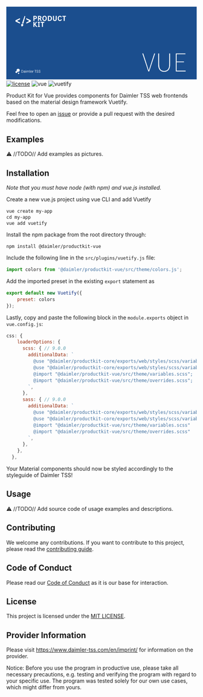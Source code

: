 <!-- SPDX-License-Identifier: MIT --->
<!-- © Daimler TSS GmbH --->
![Product Kit Vue Logo](./docs/images/productkit_vue_github_logo.png)
[![license](https://img.shields.io/badge/license-MIT-38de03e?style=flat)](LICENSE)
![vue](https://img.shields.io/badge/vue-2.6.11-brightgreen.svg)
![vuetify](https://img.shields.io/badge/vuetify-2.6.0-brightgreen.svg)

Product Kit for Vue provides components for Daimler TSS web frontends based on the material design framework Vuetify.

Feel free to open an [issue](https://github.com/mercedes-benz/product-kit_vue/issues) or provide a pull request with the desired modifications.

## Examples

⚠️ //TODO// Add examples as pictures.

## Installation

*Note that you must have node (with npm) and vue.js installed.*

Create a new vue.js project using vue CLI and add Vuetify
```console
vue create my-app
cd my-app
vue add vuetify
```

Install the npm package from the root directory through:
```console
npm install @daimler/productkit-vue
```

Include the following line in the `src/plugins/vuetify.js` file:
```javascript
import colors from '@daimler/productkit-vue/src/theme/colors.js';
```

Add the imported preset in the existing `export` statement as
```javascript
export default new Vuetify({
    preset: colors
});
```
Lastly, copy and paste the following block in the `module.exports` object in `vue.config.js`:
```javascript
css: {
    loaderOptions: {
      scss: { // 9.0.0
        additionalData: `
          @use "@daimler/productkit-core/exports/web/styles/scss/variables" as tokens;
          @use "@daimler/productkit-core/exports/web/styles/scss/variables-dark" as tokensDark;
          @import "@daimler/productkit-vue/src/theme/variables.scss";
          @import "@daimler/productkit-vue/src/theme/overrides.scss";
        `,
      },
      sass: { // 9.0.0
        additionalData: `
          @use "@daimler/productkit-core/exports/web/styles/scss/variables" as tokens
          @use "@daimler/productkit-core/exports/web/styles/scss/variables-dark" as tokensDark
          @import "@daimler/productkit-vue/src/theme/variables.scss"
          @import "@daimler/productkit-vue/src/theme/overrides.scss"
        `,
      },
    },
  },
```

Your Material components should now be styled accordingly to the styleguide of Daimler TSS!

## Usage

⚠️ //TODO// Add source code of usage examples and descriptions.

## Contributing

We welcome any contributions.
If you want to contribute to this project, please read the [contributing guide](CONTRIBUTING.md).

## Code of Conduct

Please read our [Code of Conduct](https://github.com/Daimler/daimler-foss/blob/master/CODE_OF_CONDUCT.md) as it is our base for interaction.

## License

This project is licensed under the [MIT LICENSE](LICENSE).

## Provider Information

Please visit <https://www.daimler-tss.com/en/imprint/> for information on the provider.

Notice: Before you use the program in productive use, please take all necessary precautions,
e.g. testing and verifying the program with regard to your specific use.
The program was tested solely for our own use cases, which might differ from yours.
